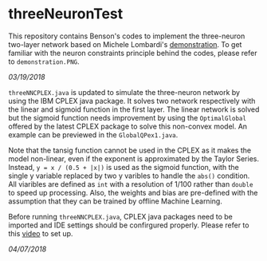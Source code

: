 # threeNeuronTest

This repository contains Benson's codes to implement the three-neuron two-layer network based on Michele Lombardi's [demonstration](https://www.researchgate.net/profile/Michele_Lombardi/publication/270891264_A_New_Propagator_for_Two-Layer_Neural_Networks_in_Empirical_Model_Learning/links/54b7fdc20cf28faced616f55.pdf). To get familiar with the neuron constraints principle behind the codes, please refer to `demonstration.PNG`.

*03/19/2018*

`threeNNCPLEX.java` is updated to simulate the three-neuron network by using the IBM CPLEX java package. It solves two network respectively with the linear and sigmoid function in the first layer. The linear network is solved but the sigmoid function needs improvement by using the `OptimalGlobal` offered by the latest CPLEX package to solve this non-convex model. An example can be previewed in the `GlobalQPex1.java`. 

Note that the tansig function cannot be used in the CPLEX as it makes the model non-linear, even if the exponent is approximated by the Taylor Series. Instead, `y = x / (0.5 + |x|)` is used as the sigmoid function, with the single y variable replaced by two y varibles to handle the `abs()` condition. All viaribles are defined as `int` with a resolution of 1/100 rather than `double` to speed up processing. Also, the weights and bias are pre-defined with the assumption that they can be trained by offline Machine Learning. 

Before running `threeNNCPLEX.java`, CPLEX java packages need to be imported and IDE settings should be confirgured properly. Please refer to this [video](https://www.youtube.com/watch?v=51CcmaISSX0&t=231s) to set up.

*04/07/2018*
